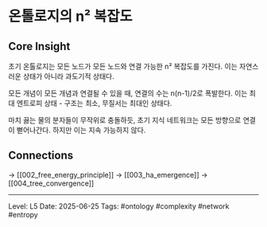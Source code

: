 # 온톨로지의 n² 복잡도

## Core Insight
초기 온톨로지는 모든 노드가 모든 노드와 연결 가능한 n² 복잡도를 가진다. 이는 자연스러운 상태가 아니라 과도기적 상태다.

모든 개념이 모든 개념과 연결될 수 있을 때, 연결의 수는 n(n-1)/2로 폭발한다. 이는 최대 엔트로피 상태 - 구조는 최소, 무질서는 최대인 상태다.

마치 끓는 물의 분자들이 무작위로 충돌하듯, 초기 지식 네트워크는 모든 방향으로 연결이 뻗어나간다. 하지만 이는 지속 가능하지 않다.

## Connections
→ [[002_free_energy_principle]]
→ [[003_ha_emergence]]
→ [[004_tree_convergence]]

---
Level: L5
Date: 2025-06-25
Tags: #ontology #complexity #network #entropy